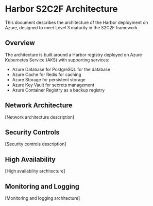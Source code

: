 # Harbor S2C2F Architecture

This document describes the architecture of the Harbor deployment on Azure, designed to meet Level 3 maturity in the S2C2F framework.

## Overview

The architecture is built around a Harbor registry deployed on Azure Kubernetes Service (AKS) with supporting services:

- Azure Database for PostgreSQL for the database
- Azure Cache for Redis for caching
- Azure Storage for persistent storage
- Azure Key Vault for secrets management
- Azure Container Registry as a backup registry

## Network Architecture

[Network architecture description]

## Security Controls

[Security controls description]

## High Availability

[High availability architecture]

## Monitoring and Logging

[Monitoring and logging architecture]
